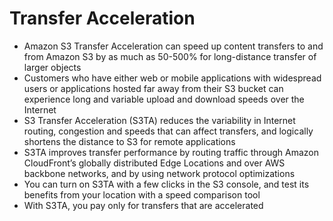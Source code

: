 
# Transfer Acceleration
- Amazon S3 Transfer Acceleration can speed up content transfers to and from Amazon S3 by as much as 50-500% for long-distance 
  transfer of larger objects
- Customers who have either web or mobile applications with widespread users or applications hosted far away from their S3 
  bucket can experience long and variable upload and download speeds over the Internet
- S3 Transfer Acceleration (S3TA) reduces the variability in Internet routing, congestion and speeds that can affect transfers, 
  and logically shortens the distance to S3 for remote applications
- S3TA improves transfer performance by routing traffic through Amazon CloudFront’s globally distributed Edge Locations and 
  over AWS backbone networks, and by using network protocol optimizations
- You can turn on S3TA with a few clicks in the S3 console, and test its benefits from your location with a speed comparison tool
- With S3TA, you pay only for transfers that are accelerated